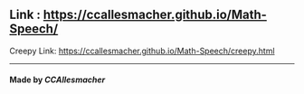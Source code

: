 ## Link : https://ccallesmacher.github.io/Math-Speech/

Creepy Link: https://ccallesmacher.github.io/Math-Speech/creepy.html

-----------

#### Made by _CCAllesmacher_
